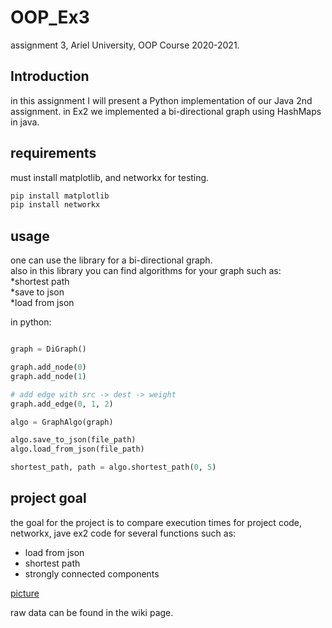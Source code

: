 # OOP_Ex3

assignment 3, Ariel University, OOP Course 2020-2021.

## Introduction

in this assignment I will present a Python implementation of our Java 2nd assignment.
in Ex2 we implemented a bi-directional graph using HashMaps in java.

## requirements

must install matplotlib, and networkx for testing.

```bash
pip install matplotlib
pip install networkx
```

## usage

one can use the library for a bi-directional graph. <br/>
also in this library you can find algorithms for your graph such as: <br/>
*shortest path <br/>
*save to json <br/>
*load from json <br/>

in python:

```python

graph = DiGraph()

graph.add_node(0)
graph.add_node(1)

# add edge with src -> dest -> weight
graph.add_edge(0, 1, 2)

algo = GraphAlgo(graph)

algo.save_to_json(file_path)
algo.load_from_json(file_path)

shortest_path, path = algo.shortest_path(0, 5)
```

## project goal

the goal for the project is to compare execution times for project code, networkx, jave ex2 code
for several functions such as: <br/>
* load from json
* shortest path
* strongly connected components


[picture](images/graph.png)

raw data can be found in the wiki page.
